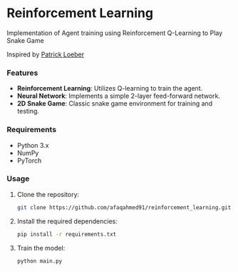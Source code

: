 # Reinforcement Learning

Implementation of Agent training using Reinforcement Q-Learning to Play Snake Game

Inspired by [Patrick Loeber](https://www.youtube.com/@patloeber)

### Features

- **Reinforcement Learning**: Utilizes Q-learning to train the agent.
- **Neural Network**: Implements a simple 2-layer feed-forward network.
- **2D Snake Game**: Classic snake game environment for training and testing.


### Requirements

- Python 3.x
- NumPy
- PyTorch

### Usage

1. Clone the repository:
    ```bash
    git clone https://github.com/afaqahmed91/reinforcement_learning.git
    ```
2. Install the required dependencies:
    ```bash
    pip install -r requirements.txt
    ```
3. Train the model:
    ```bash
    python main.py
    ```